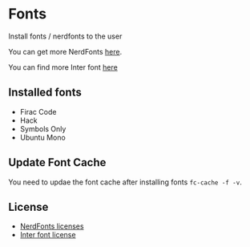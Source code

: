 # Fonts

Install fonts / nerdfonts to the user

You can get more NerdFonts [here](https://www.nerdfonts.com/font-downloads).

You can find more Inter font [here](https://github.com/rsms/inter)

## Installed fonts

* Firac Code
* Hack
* Symbols Only
* Ubuntu Mono

## Update Font Cache

You need to updae the font cache after installing fonts `fc-cache -f -v`.

## License

* [NerdFonts licenses](https://github.com/ryanoasis/nerd-fonts/blob/master/LICENSE)
* [Inter font license](https://github.com/rsms/inter/blob/master/LICENSE.txt)
